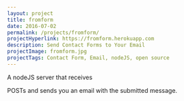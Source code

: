 ```yaml
---
layout: project
title: fromform
date: 2016-07-02
permalink: /projects/fromform/
projectHyperlink: https://fromform.herokuapp.com
description: Send Contact Forms to Your Email
projectImage: fromform.jpg
projectTags: Contact Form, Email, nodeJS, open source
---
```


A nodeJS server that receives <form> POSTs and sends you an email with the submitted message.
